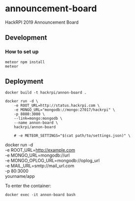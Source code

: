 # announcement-board
HackRPI 2019 Announcement Board


## Development

### How to set up
```
meteor npm install
meteor
```

## Deployment
```
docker build -t hackrpi/annon-board .

docker run -d \
	-e ROOT_URL=http://status.hackrpi.com \
	-e MONGO_URL="mongodb://mongo:27017/hackrpi" \
	-p 8080:3000 \
	--link=mongo:mongodb \
	--name annon-board \
	hackrpi/annon-board
	
	# -e METEOR_SETTINGS="$(cat path/to/settings.json)" \
```

docker run -d \
  -e ROOT_URL=http://example.com \
  -e MONGO_URL=mongodb://url \
  -e MONGO_OPLOG_URL=mongodb://oplog_url \
  -e MAIL_URL=smtp://mail_url.com \
  -p 80:3000 \
  yourname/app

To enter the container:
```
docker exec -it annon-board bash
```